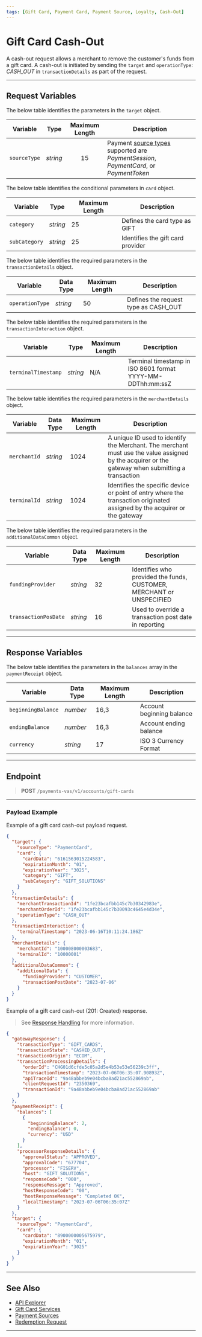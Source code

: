 ```yaml
---
tags: [Gift Card, Payment Card, Payment Source, Loyalty, Cash-Out]
---
```


# Gift Card Cash-Out

A cash-out request allows a merchant to remove the customer's funds from a gift card. A cash-out is initiated by sending the `target` and `operationType`: *CASH_OUT* in `transactionDetails` as part of the request.

---

## Request Variables

<!--
type: tab
titles: target, transactionDetails, transactionInteraction, merchantDetails, additionalDataCommon 
-->

The below table identifies the parameters in the `target` object.

| Variable | Type | Maximum Length | Description |
| -------- | :--: | :------------: | ------------------ |
| `sourceType` | *string* | 15 | Payment [source types](?path=docs/Resources/Guides/Payment-Sources/Source-Type.md) supported are *PaymentSession*, *PaymentCard*, or *PaymentToken* |

The below table identifies the conditional parameters in `card` object.

|Variable | Type | Maximum Length | Description|
|---------|----------|----------------|---------|
| `category`| *string* | 25 | Defines the card type as GIFT |
| `subCategory`| *string* | 25 | Identifies the gift card provider |

<!--
type: tab
-->

The below table identifies the required parameters in the `transactionDetails` object.

| Variable | Data Type | Maximum Length | Description |
|---------|----------|----------------|---------|
| `operationType` | *string* | 50 | Defines the request type as CASH_OUT |

<!--
type: tab
-->

The below table identifies the required parameters in the `transactionInteraction` object.

|Variable | Type | Maximum Length | Description|
|---------|----------|----------------|---------|
| `terminalTimestamp` | *string* | N/A | Terminal timestamp in ISO 8601 format YYYY-MM-DDThh:mm:ssZ |

<!--
type: tab
-->

The below table identifies the required parameters in the `merchantDetails` object.

| Variable | Data Type | Maximum Length | Description |
|---------|----------|----------------|---------|
| `merchantId` | *string* | 1024 | A unique ID used to identify the Merchant. The merchant must use the value assigned by the acquirer or the gateway when submitting a transaction |
| `terminalId` | *string* | 1024 |Identifies the specific device or point of entry where the transaction originated assigned by the acquirer or the gateway |

<!--
type: tab
-->

The below table identifies the required parameters in the `additionalDataCommon` object.

| Variable | Data Type | Maximum Length | Description |
|---------|----------|----------------|---------|
| `fundingProvider` | *string* | 32 |  Identifies who provided the funds, CUSTOMER, MERCHANT or UNSPECIFIED |
| `transactionPosDate` | *string* | 16 | Used to override a transaction post date in reporting |

<!-- type: tab-end -->

---

## Response Variables

<!--
type: tab
titles: balances
-->

The below table identifies the parameters in the `balances` array in the `paymentReceipt` object.

| Variable | Data Type | Maximum Length | Description |
|---------|----------|----------------|---------|
| `beginningBalance` | *number* | 16,3 | Account beginning balance |
| `endingBalance` | *number* | 16,3 | Account ending balance
| `currency` | *string* | 17 | ISO 3 Currency Format |

<!-- type: tab-end -->

---

## Endpoint

<!-- theme: success -->
> **POST** `/payments-vas/v1/accounts/gift-cards`

---

### Payload Example

<!--
type: tab
titles: Request, Response
-->

Example of a gift card cash-out payload request.

```json
{
  "target": {
    "sourceType": "PaymentCard",
    "card": {
      "cardData": "6161563015224583",
      "expirationMonth": "01",
      "expirationYear": "3025",
      "category": "GIFT",
      "subCategory": "GIFT_SOLUTIONS"
    }
  },
  "transactionDetails": {
    "merchantTransactionId": "1fe23bcafbb145c7b30342983e",
    "merchantOrderId": "1fe23bcafbb145c7b30093c4645e4d34e",
    "operationType": "CASH_OUT"
  },
  "transactionInteraction": {
    "terminalTimestamp": "2023-06-16T10:11:24.186Z"
  },
  "merchantDetails": {
    "merchantId": "100008000003683",
    "terminalId": "10000001"
  },
  "additionalDataCommon": {
    "additionalData": {
      "fundingProvider": "CUSTOMER",
      "transactionPostDate": "2023-07-06"
    }
  }
}
```

<!--
type: tab
-->

Example of a gift card cash-out (201: Created) response.

<!-- theme: info -->
> See [Response Handling](?path=docs/Resources/Guides/Response-Codes/Response-Handling.md) for more information.

```json
{
  "gatewayResponse": {
    "transactionType": "GIFT_CARDS",
    "transactionState": "CASHED_OUT",
    "transactionOrigin": "ECOM",
    "transactionProcessingDetails": {
      "orderId": "CHG01d6cfde5c05a2d5e4b53e53e56239c3ff",
      "transactionTimestamp": "2023-07-06T06:35:07.90893Z",
      "apiTraceId": "9a48abbeb9e04bcba8ad21ac552869ab",
      "clientRequestId": "2350369",
      "transactionId": "9a48abbeb9e04bcba8ad21ac552869ab"
    }
  },
  "paymentReceipt": {
    "balances": [
      {
        "beginningBalance": 2,
        "endingBalance": 0,
        "currency": "USD"
      }
    ],
    "processorResponseDetails": {
      "approvalStatus": "APPROVED",
      "approvalCode": "677704",
      "processor": "FISERV",
      "host": "GIFT_SOLUTIONS",
      "responseCode": "000",
      "responseMessage": "Approved",
      "hostResponseCode": "00",
      "hostResponseMessage": "Completed OK",
      "localTimestamp": "2023-07-06T06:35:07Z"
    }
  },
  "target": {
    "sourceType": "PaymentCard",
    "card": {
      "cardData": "8900000005675979",
      "expirationMonth": "01",
      "expirationYear": "3025"
    }
  }
}
```

<!-- type: tab-end -->

---

## See Also

- [API Explorer](../api/?type=post&payments-vas/v1/accounts/gift-cards)
- [Gift Card Services](?path=docs/Resources/Guides/Payment-Sources/Gift-Card.md)
- [Payment Sources](?path=docs/Resources/Guides/Payment-Sources/Source-Type.md)
- [Redemption Request](?path=docs/Resources/Guides/Payment-Sources/Gift/Redemption.md)

---
